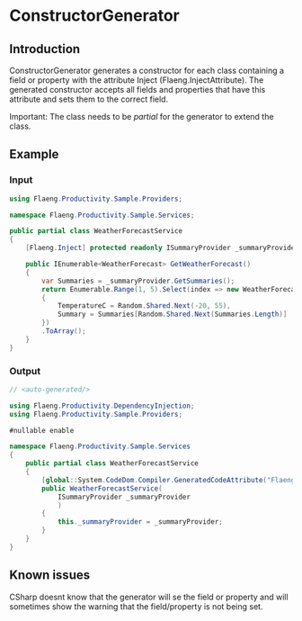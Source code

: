 # ConstructorGenerator

## Introduction

ConstructorGenerator generates a constructor for each class containing a field or property with the attribute Inject (Flaeng.InjectAttribute).
The generated constructor accepts all fields and properties that have this attribute and sets them to the correct field.

Important: The class needs to be *partial* for the generator to extend the class.

## Example

### Input

```csharp
using Flaeng.Productivity.Sample.Providers;

namespace Flaeng.Productivity.Sample.Services;

public partial class WeatherForecastService
{
    [Flaeng.Inject] protected readonly ISummaryProvider _summaryProvider;

    public IEnumerable<WeatherForecast> GetWeatherForecast()
    {
        var Summaries = _summaryProvider.GetSummaries();
        return Enumerable.Range(1, 5).Select(index => new WeatherForecast
        {
            TemperatureC = Random.Shared.Next(-20, 55),
            Summary = Summaries[Random.Shared.Next(Summaries.Length)]
        })
        .ToArray();
    }
}
```

### Output

```csharp
// <auto-generated/>

using Flaeng.Productivity.DependencyInjection;
using Flaeng.Productivity.Sample.Providers;

#nullable enable

namespace Flaeng.Productivity.Sample.Services
{
    public partial class WeatherForecastService
    {
        [global::System.CodeDom.Compiler.GeneratedCodeAttribute("Flaeng.Productivity", "0.2.3.0")]
        public WeatherForecastService(
            ISummaryProvider _summaryProvider
            )
        {
            this._summaryProvider = _summaryProvider;
        }
    }
}
```

## Known issues

CSharp doesnt know that the generator will se the field or property and will sometimes show the warning that the field/property is not being set.